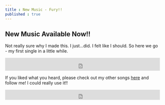 ```yaml
---
title : New Music - Fury!!
published : true
---
```

<h2>New Music Available Now!!</h2>
<p>Not really sure why I made this. I just...did. I felt like I should. So here we go - my first single in a little while.</p>
<iframe style="border: 0; width: 100%; height: 42px;" src="https://bandcamp.com/EmbeddedPlayer/album=3090429625/size=small/bgcol=333333/linkcol=0f91ff/artwork=none/track=2448930535/transparent=true/" seamless><a href="http://samuraiowl.bandcamp.com/album/fury-single">Fury (Single) by Samurai Owl</a></iframe>
<p>If you liked what you heard, please check out my other songs <a href="https://samuraiowl.bandcamp.com">here</a> and follow me! I could really use it!!</p>
<iframe scrolling="no" style="border: 0;width: 100%;height: 33px;" src="https://bandcamp.com/band_follow_button_classic/783609325"></iframe>
